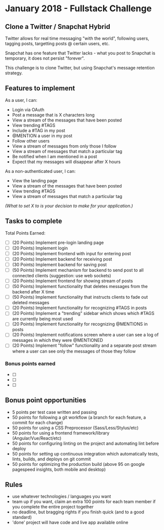 # January 2018 - Fullstack Challenge

## Clone a Twitter / Snapchat Hybrid

Twitter allows for real time messaging "with the world", following users, tagging posts, targetting posts @ certain users, etc.

Snapchat has one feature that Twitter lacks - what you post to Snapchat is temporary, it does not persist "forever".

This challenge is to clone Twitter, but using Snapchat's message retention strategy.

## Features to implement

As a user, I can:

* Login via OAuth
* Post a message that is X characters long
* View a stream of the messages that have been posted
* View trending #TAGS
* Include a #TAG in my post
* @MENTION a user in my post
* Follow other users
* View a stream of messages from only those I follow
* View a stream of messages that match a particular tag
* Be notified when I am mentioned in a post
* Expect that my messages will disappear after X hours

As a non-authenticated user, I can:
* View the landing page
* View a stream of the messages that have been posted
* View trending #TAGS
* View a stream of messages that match a particular tag

_(What to set X to is your decision to make for your application.)_

## Tasks to complete

Total Points Earned:

* [ ]  (20 Points) Implement pre-login landing page
* [ ]  (20 Points) Implement login
* [ ]  (20 Points) Implement frontend with input for entering post
* [ ]  (20 Points) Implement backend for receiving post
* [ ]  (30 Points) Implement backend for saving post
* [ ]  (50 Points) Implement mechanism for backend to send post to all connected clients (suggestion: use web sockets)
* [ ]  (20 Points) Implement frontend for showing stream of posts
* [ ]  (50 Points) Implement functionality that deletes messages from the backend after X time
* [ ]  (50 Points) Implement functionality that instructs clients to fade out deleted messages
* [ ]  (20 Points) Implement functionality for recognizing #TAGS in posts
* [ ]  (20 Points) Implement a "trending" sidebar which shows which #TAGS are currently being most used
* [ ]  (20 Points) Implement functionality for recognizing @MENTIONS in posts
* [ ]  (20 Points) Implement notifications screen where a user can see a log of messages in which they were @MENTIONED
* [ ]  (20 Points) Implement "follow" functionality and a separate post stream where a user can see only the messages of those they follow

### Bonus points earned

* [ ]  
* [ ]  
* [ ]  

## Bonus point opportunities

* 5 points per test case written and passing
* 50 points for following a git workflow (a branch for each feature, a commit for each change)
* 50 points for using a CSS Preprocessor (Sass/Less/Stylus/etc)
* 50 points for using a frontend framework/library (Angular/Vue/React/etc)
* 50 points for configuring linting on the project and automating lint before deploy
* 50 points for setting up continuous integration which automatically tests, lints, builds, and deploys on git commit
* 50 points for optimizing the production build (above 95 on google pagespeed insights, both mobile and desktop)

## Rules

* use whatever technologies / languages you want
* team up if you want, claim an extra 100 points for each team member if you complete the entire project together
* no deadline, but bragging rights if you finish quick (and to a good standard)
* 'done' project will have code and live app available online